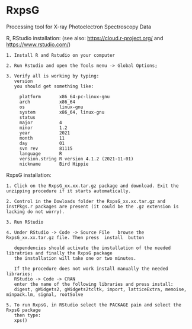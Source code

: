# RxpsG
Processing tool for X-ray Photoelectron Spectroscopy Data

R, RStudio installation: (see also:  https://cloud.r-project.org/ and  https://www.rstudio.com/)
   
    1. Install R and Rstudio on your computer 
    
    2. Run Rstudio and open the Tools menu -> Global Options;
    
    3. Verify all is working by typing:
       version
       you should get something like:
       
         platform       x86_64-pc-linux-gnu         
         arch           x86_64                      
         os             linux-gnu                   
         system         x86_64, linux-gnu           
         status                                     
         major          4                           
         minor          1.2                         
         year           2021                        
         month          11                          
         day            01                          
         svn rev        81115                       
         language       R                           
         version.string R version 4.1.2 (2021-11-01)
         nickname       Bird Hippie   
    
    
RxpsG installation:

    1. Click on the RxpsG_xx.xx.tar.gz package and download. Exit the unzipping procedure if it starts automatically.
     
    2. Control in the Dowloads folder the RxpsG_xx.xx.tar.gz and instPkgs.r packages are present (it could be the .gz extension is lacking do not worry).
    
    3. Run RStudio 
    
    4. Under RStudio -> Code -> Source File   browse the  RxpsG_xx.xx.tar.gz file. Then press  install  button
       
       dependencies should activate the installation of the needed libratries and finally the RxpsG package
       the installation will take one or two minutes.
       
       If the procedure does not work install manually the needed libraries:
       RStudio -> Code -> CRAN 
       enter the name of the following libraries and press install:
       digest, gWidgets2, gWidgets2tcltk, import, latticeExtra, memoise, minpack.lm, signal, rootSolve
    
    5. To run RxpsG, in RStudio select the PACKAGE pain and select the RxpsG package 
       then type:
       xps()
    
   

